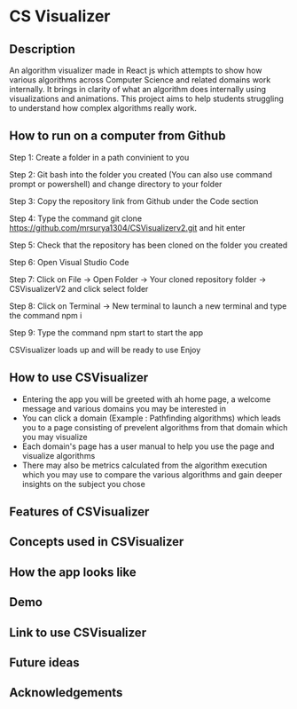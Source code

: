 # CS Visualizer
## Description
An algorithm visualizer made in React js which attempts to show how various algorithms across Computer Science and related domains work internally. It brings in clarity of what an algorithm does internally using visualizations and animations. This project aims to help students struggling to understand how complex algorithms really work. 

## How to run on a computer from Github
Step 1: Create a folder in a path convinient to you

Step 2: Git bash into the folder you created (You can also use command prompt or powershell) and change directory to your folder

Step 3: Copy the repository link from Github under the Code section

Step 4: Type the command git clone https://github.com/mrsurya1304/CSVisualizerv2.git and hit enter

Step 5: Check that the repository has been cloned on the folder you created

Step 6: Open Visual Studio Code

Step 7: Click on File -> Open Folder -> Your cloned repository folder -> CSVisualizerV2 and click select folder

Step 8: Click on Terminal -> New terminal to launch a new terminal and type the command npm i

Step 9: Type the command npm start to start the app

CSVisualizer loads up and will be ready to use Enjoy

## How to use CSVisualizer
- Entering the app you will be greeted with ah home page, a welcome message and various domains you may be interested in
- You can click a domain (Example : Pathfinding algorithms) which leads you to a page consisting of prevelent algorithms from that domain which you may visualize
- Each domain's page has a user manual to help you use the page and visualize algorithms
- There may also be metrics calculated from the algorithm execution which you may use to compare the various algorithms and gain deeper insights on the subject you chose

## Features of CSVisualizer

## Concepts used in CSVisualizer

## How the app looks like

## Demo

## Link to use CSVisualizer

## Future ideas

## Acknowledgements
